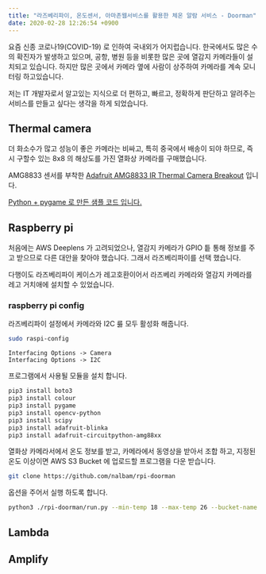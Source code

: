 ```yaml
---
title: "라즈베리파이, 온도센서, 아마존웹서비스를 활용한 체온 알람 서비스 - Doorman"
date: 2020-02-28 12:26:54 +0900
---
```


요즘 신종 코로나19(COVID-19) 로 인하여 국내외가 어지럽습니다. 한국에서도 많은 수의 확진자가 발생하고 있으며, 공항, 병원 등을 비롯한 많은 곳에 열감지 카메라들이 설치되고 있습니다. 하지만 많은 곳에서 카메라 옆에 사람이 상주하여 카메라를 계속 모니터링 하고있습니다.

저는 IT 개발자로서 알고있는 지식으로 더 편하고, 빠르고, 정확하게 판단하고 알려주는 서비스를 만들고 싶다는 생각을 하게 되었습니다.

## Thermal camera

더 화소수가 많고 성능이 좋은 카메라는 비싸고, 특히 중국에서 배송이 되야 하므로, 즉시 구할수 있는 8x8 의 해상도를 가진 열화상 카메라를 구매했습니다.

AMG8833 센서를 부착한 [Adafruit AMG8833 IR Thermal Camera Breakout](http://www.devicemart.co.kr/goods/view?no=12382843) 입니다.

[Python + pygame 로 만든 샘플 코드 입니다.](https://learn.adafruit.com/adafruit-amg8833-8x8-thermal-camera-sensor/raspberry-pi-thermal-camera)

## Raspberry pi

처음에는 AWS Deeplens 가 고려되었으나, 열감지 카메라가 GPIO 틑 통해 정보를 주고 받으므로 다른 대안을 찾아야 했습니다. 그래서 라즈베리파이를 선택 했습니다.

다행이도 라즈베리파이 케이스가 레고호환이어서 라즈베리 카메라와 열감지 카메라를 레고 거치애에 설치할 수 있었습니다.

### raspberry pi config

라즈베리파이 설정에서 카메라와 I2C 릃 모두 활성화 해줍니다.

```bash
sudo raspi-config
```

```
Interfacing Options -> Camera
Interfacing Options -> I2C
```

프로그램에서 사용될 모듈을 설치 합니다.

```bash
pip3 install boto3
pip3 install colour
pip3 install pygame
pip3 install opencv-python
pip3 install scipy
pip3 install adafruit-blinka
pip3 install adafruit-circuitpython-amg88xx
```

열화상 카메라서에서 온도 정보를 받고, 카메라에서 동영상을 받아서 조합 하고, 지정된 온도 이상이면 AWS S3 Bucket 에 업로드할 프로그램을 다운 받습니다.

```bash
git clone https://github.com/nalbam/rpi-doorman
```

옵션을 주어서 실행 하도록 합니다.

```bash
python3 ./rpi-doorman/run.py --min-temp 18 --max-temp 26 --bucket-name <DOORMAN-BUCKET-NAME>
```

## Lambda

## Amplify
